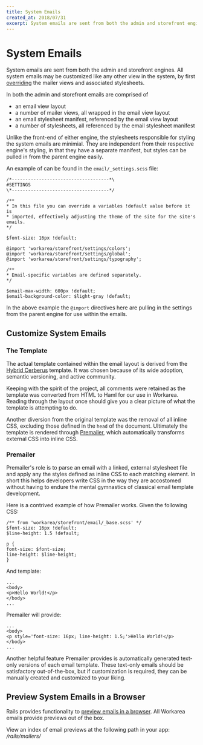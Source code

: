 ```yaml
---
title: System Emails
created_at: 2018/07/31
excerpt: System emails are sent from both the admin and storefront engines. All system emails may be customized like any other view in the system, by first overriding the mailer views and associated stylesheets.
---
```


# System Emails

System emails are sent from both the admin and storefront engines. All system emails may be customized like any other view in the system, by first [overriding](overriding.html) the mailer views and associated stylesheets.

In both the admin and storefront emails are comprised of

- an email view layout
- a number of mailer views, all wrapped in the email view layout
- an email stylesheet manifest, referenced by the email view layout
- a number of stylesheets, all referenced by the email stylesheet manifest

Unlike the front-end of either engine, the stylesheets responsible for styling the system emails are minimial. They are independent from their respective engine's styling, in that they have a separate manifest, but styles can be pulled in from the parent engine easily.

An example of can be found in the `email/_settings.scss` file:

```
/*------------------------------------*\
#SETTINGS
\*------------------------------------*/

/**
* In this file you can override a variables !default value before it is
* imported, effectively adjusting the theme of the site for the site's emails.
*/

$font-size: 16px !default;

@import 'workarea/storefront/settings/colors';
@import 'workarea/storefront/settings/global';
@import 'workarea/storefront/settings/typography';

/**
* Email-specific variables are defined separately.
*/

$email-max-width: 600px !default;
$email-background-color: $light-gray !default;
```

In the above example the `@import` directives here are pulling in the settings from the parent engine for use within the emails.

## Customize System Emails

### The Template

The actual template contained within the email layout is derived from the [Hybrid Cerberus](https://github.com/TedGoas/Cerberus) template. It was chosen because of its wide adoption, semantic versioning, and active community.

Keeping with the spirit of the project, all comments were retained as the template was converted from HTML to Haml for our use in Workarea. Reading through the layout once should give you a clear picture of what the template is attempting to do.

Another diversion from the original template was the removal of all inline CSS, excluding those defined in the `head` of the document. Ultimately the template is rendered through [Premailer](https://github.com/fphilipe/premailer-rails), which automatically transforms external CSS into inline CSS.

### Premailer

Premailer's role is to parse an email with a linked, external stylesheet file and apply any the styles defined as inline CSS to each matching element. In short this helps developers write CSS in the way they are accostomed without having to endure the mental gymnastics of classical email template development.

Here is a contrived example of how Premailer works. Given the following CSS:

```
/** from 'workarea/storefront/email/_base.scss' */
$font-size: 16px !default;
$line-height: 1.5 !default;

p {
font-size: $font-size;
line-height: $line-height;
}
```

And template:

```
...
<body>
<p>Hello World!</p>
</body>
...
```

Premailer will provide:

```
...
<body>
<p style='font-size: 16px; line-height: 1.5;'>Hello World!</p>
</body>
...
```

Another helpful feature Premailer provides is automatically generated text-only versions of each email template. These text-only emails should be satisfactory out-of-the-box, but if customization is required, they can be manually created and customized to your liking.

## Preview System Emails in a Browser

Rails provides functionality to [preview emails in a browser](http://api.rubyonrails.org/v4.1/classes/ActionMailer/Base.html#class-ActionMailer::Base-label-Previewing+emails). All Workarea emails provide previews out of the box.

View an index of email previews at the following path in your app: _/rails/mailers/_



